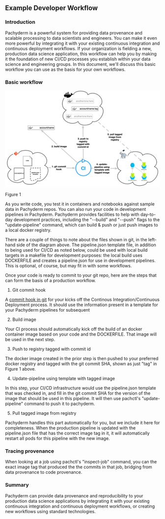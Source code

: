 ## Example Developer Workflow

### Introduction

Pachyderm is a powerful system for providing data provenance and scalable processing to data scientists and engineers.  You can make it even more powerful by integrating it with your existing continuous integration and continuous deployment workflows. If your organization is fielding a new, production data science application, this workflow can help you by making it the foundation of new CI/CD processes you establish within your data science and engineering groups. In this document, we&#39;ll discuss this basic workflow you can use as the basis for your own workflows.



### Basic workflow

![alt tag](developer_workflow.png)

Figure 1

As you write code, you test it in containers and notebooks against sample data in Pachyderm repos.  You can also run your code in development pipelines in Pachyderm.  Pachyderm provides facilities to help with day-to-day development practices, including the &quot;--build&quot; and &quot;--push&quot; flags to the &quot;update-pipeline&quot; command, which can build &amp; push or just push images to a local docker registry.

There are a couple of things to note about the files shown in git, in the left-hand side of the diagram above.  The pipeline.json template file, in addition to being used for CI/CD as noted below,  could be used with local build targets in a makefile for development purposes: the local build uses DOCKERFILE and creates a pipeline.json for use in development pipelines.  This is optional, of course, but may fit in with some workflows.



Once your code is ready to commit to your git repo, here are the steps that can form the basis of a production workflow.

1. Git commit hook

A [commit hook in git](https://git-scm.com/book/en/v2/Customizing-Git-Git-Hooks) for your kicks off the
Continous Integration/Continuous Deployment process.  It should  use the information present in a template for your Pachyderm pipelines for subsequent

2. Build image

Your CI process should automatically kick off the build of an docker container image based on your code and the DOCKERFILE. That image will be used in the next step.

3. Push to registry tagged with commit id

The docker image created in the prior step is then pushed to your preferred docker registry and tagged with the git commit SHA, shown as just &quot;tag&quot; in Figure 1 above.

4. Update-pipeline using template with tagged image

In this step, your CI/CD infrastructure would use the pipeline.json template that was checked in, and fill in the git commit SHA for the version of the image that should be used in this pipeline.  It will then use pachctl&#39;s &quot;update-pipeline&quot; command to push it to pachyderm.

5. Pull tagged image from registry

Pachyderm handles this part automatically for you, but we include it here for completeness.  When the production pipeline is updated with the pipeline.json file that has the correct image tag in it, it will automatically restart all pods for this pipeline with the new image.

### Tracing provenance

When looking at a job using pachctl&#39;s &quot;inspect-job&quot; command, you can the exact image tag that produced the the commits in that job, bridging from data provenance to code provenance.

### Summary

Pachyderm can provide data provenance and reproducibility to your production data science applications by integrating it with your existing continuous integration and continuous deployment workflows, or creating new workflows using standard technologies.
